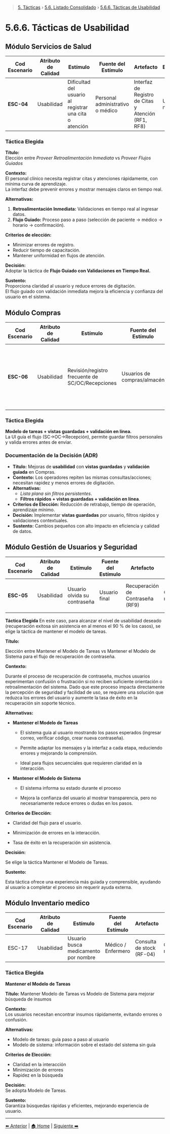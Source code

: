 > [5. Tácticas](../../5.md) › [5.6. Listado Consolidado](../5.6.md) › [5.6.6. Tácticas de Usabilidad](5.6.6.md)

# 5.6.6. Tácticas de Usabilidad

## Módulo Servicios de Salud


| **Cod Escenario** | **Atributo de Calidad** | **Estímulo** | **Fuente del Estímulo** | **Artefacto** | **Entorno** | **Respuesta** | **Medida de Respuesta** |
|--------------------|-------------------------|---------------|--------------------------|----------------|---------------|--------------------------|--------------------------|
| **ESC-04** | Usabilidad | Dificultad del usuario al registrar una cita o atención | Personal administrativo o médico | Interfaz de Registro de Citas y Atención (RF1, RF8) | Uso normal | Interfaz guiada con validaciones automáticas y mensajes claros | 90 % de operaciones completadas sin error en la primera interacción |

### **Táctica Elegida**
**Título:**  
Elección entre *Proveer Retroalimentación Inmediata* vs *Proveer Flujos Guiados*

**Contexto:**  
El personal clínico necesita registrar citas y atenciones rápidamente, con mínima curva de aprendizaje.  
La interfaz debe prevenir errores y mostrar mensajes claros en tiempo real.

**Alternativas:**
1. **Retroalimentación Inmediata:** Validaciones en tiempo real al ingresar datos.  
2. **Flujo Guiado:** Proceso paso a paso (selección de paciente → médico → horario → confirmación).  

**Criterios de elección:**  
- Minimizar errores de registro.  
- Reducir tiempo de capacitación.  
- Mantener uniformidad en flujos de atención.  

**Decisión:**  
Adoptar la táctica de **Flujo Guiado con Validaciones en Tiempo Real.**

**Sustento:**  
Proporciona claridad al usuario y reduce errores de digitación.  
El flujo guiado con validación inmediata mejora la eficiencia y confianza del usuario en el sistema.

## Módulo Compras

| Cod Escenario | Atributo de Calidad | Estímulo                                       | Fuente del Estímulo           | Artefacto                              | Entorno          | Respuesta                                                                 | Medida de Respuesta |
|---|---|---|---|---|---|---|---|
| **ESC-06** | Usabilidad | Revisión/registro frecuente de SC/OC/Recepciones | Usuarios de compras/almacén | Interfaces CRUD y buscadores de Compras | Operación normal | **Filtros rápidos**, **vistas guardadas por usuario**, validación en línea y mensajes claros | **≥ 90%** de operaciones completadas al primer intento |

### Táctica Elegida
**Modelo de tareas + vistas guardadas + validación en línea.**  
La UI guía el flujo (SC→OC→Recepción), permite guardar filtros personales y valida errores antes de enviar.

### Documentación de la Decisión (ADR)
- **Título:** Mejoras de **usabilidad** con **vistas guardadas** y **validación guiada** en Compras.
- **Contexto:** Los operadores repiten las mismas consultas/acciones; necesitan rapidez y menos errores de digitación.
- **Alternativas:**
  - *Lista plana sin filtros persistentes*.
  - **Filtros rápidos + vistas guardadas + validación en línea**.
- **Criterios de Elección:** Reducción de retrabajo, tiempo de operación, aprendizaje mínimo.
- **Decisión:** Implementar **vistas guardadas** por usuario, filtros rápidos y validaciones contextuales.
- **Sustento:** Cambios pequeños con alto impacto en eficiencia y calidad de datos.

## Módulo Gestión de Usuarios y Seguridad

| **Cod Escenario** | **Atributo de Calidad** | **Estímulo**                 | **Fuente del Estímulo** | **Artefacto**                    | **Entorno**       | **Respuesta**                                     | **Medida de Respuesta**                      |
| ----------------- | ----------------------- | ---------------------------- | ----------------------- | -------------------------------- | ----------------- | ------------------------------------------------- | -------------------------------------------- |
| **ESC-05**        | Usabilidad              | Usuario olvida su contraseña | Usuario final           | Recuperación de Contraseña (RF9) | Cualquier momento | Flujo guiado paso a paso para recuperación segura | 90 % de éxito en recuperación sin asistencia |

**Táctica Elegida**
En este caso, para alcanzar el nivel de usabilidad deseado (recuperación exitosa sin asistencia en al menos el 90 % de los casos), se elige la táctica de mantener el modelo de tareas.

**Título:**

Elección entre Mantener el Modelo de Tareas vs Mantener el Modelo de Sistema para el flujo de recuperación de contraseña.

**Contexto:**

Durante el proceso de recuperación de contraseña, muchos usuarios experimentan confusión o frustración si no reciben suficiente orientación o retroalimentación del sistema. Dado que este proceso impacta directamente la percepción de seguridad y facilidad de uso, se requiere una solución que reduzca los errores del usuario y aumente la tasa de éxito en la recuperación sin soporte técnico.

**Alternativas:**

- **Mantener el Modelo de Tareas**
    - El sistema guía al usuario mostrando los pasos esperados (ingresar correo, verificar código, crear nueva contraseña).
    - Permite adaptar los mensajes y la interfaz a cada etapa, reduciendo errores y mejorando la comprensión.

    - Ideal para flujos secuenciales que requieren claridad en la interacción.

- **Mantener el Modelo de Sistema**

    - El sistema informa su estado durante el proceso 

    - Mejora la confianza del usuario al mostrar transparencia, pero no necesariamente reduce errores o dudas en los pasos.

**Criterios de Elección:**

- Claridad del flujo para el usuario.

- Minimización de errores en la interacción.

- Tasa de éxito en la recuperación sin asistencia.


**Decisión:**

Se elige la táctica Mantener el Modelo de Tareas.

**Sustento:**

Esta táctica ofrece una experiencia más guiada y comprensible, ayudando al usuario a completar el proceso sin requerir ayuda externa.

## Módulo Inventario medico

| Cod Escenario | Atributo de Calidad | Estímulo | Fuente del Estímulo | Artefacto | Entorno | Respuesta | Medida de Respuesta |
| ------------- | ----------------- | -------- | ----------------- | ---------- | ------- | --------- | ----------------- |
| ESC-17 | Usabilidad | Usuario busca medicamento por nombre | Médico / Enfermero | Consulta de stock (RF-04) | Operación normal | Interfaz permite búsqueda con filtros | Tiempo de búsqueda ≤ 10 s |

### Táctica Elegida
**Mantener el Modelo de Tareas**

**Título:** Mantener Modelo de Tareas vs Modelo de Sistema para mejorar búsqueda de insumos

**Contexto:**  
Los usuarios necesitan encontrar insumos rápidamente, evitando errores o confusión.

**Alternativas:**  
- Modelo de tareas: guía paso a paso al usuario  
- Modelo de sistema: información sobre el estado del sistema sin guía

**Criterios de Elección:**  
- Claridad en la interacción  
- Minimización de errores  
- Rapidez en la búsqueda

**Decisión:**  
Se adopta Modelo de Tareas.

**Sustento:**  
Garantiza búsquedas rápidas y eficientes, mejorando experiencia de usuario.

---

[⬅️ Anterior](../5.6.5/5.6.5.md) | [🏠 Home](../../../README.md) | [Siguiente ➡️](../5.6.7/5.6.7.md)